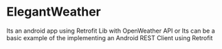 ElegantWeather
==============

Its an android app using Retrofit Lib with OpenWeather API or Its can be a basic example of the implementing an Android REST Client using Retrofit
